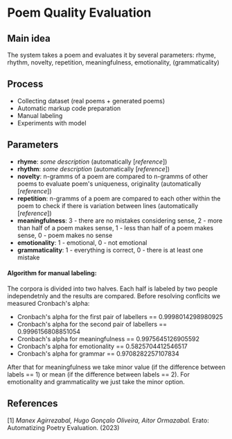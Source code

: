 # Poem Quality Evaluation
## Main idea
The system takes a poem and evaluates it by several parameters: rhyme, rhythm, novelty, repetition, meaningfulness, emotionality, (grammaticality)

## Process
+ Collecting dataset (real poems + generated poems)
+ Automatic markup code preparation
+ Manual labeling 
+ Experiments with model

## Parameters
+ **rhyme**: *some description* (automatically [*reference*])
+ **rhythm**: *some description* (automatically [*reference*])
+ **novelty**: n-gramms of a poem are compared to n-gramms of other poems to evaluate poem's uniqueness, originality (automatically [*reference*])
+ **repetition**: n-gramms of a poem are compared to each other within the poem to check if there is variation between lines (automatically [*reference*])
+ **meaningfulness**: 3 - there are no mistakes considering sense, 2 - more than half of a poem makes sense, 1 - less than half of a poem makes sense, 0 - poem makes no sense
+ **emotionality**: 1 - emotional, 0 - not emotional
+ **grammaticality**: 1 - everything is correct, 0 - there is at least one mistake
#### Algorithm for manual labeling:
The corpora is divided into two halves. Each half is labeled by two people independetnly and the results are compared. Before resolving conflcits we measured Cronbach's alpha:
- Cronbach's alpha for the first pair of labellers == 0.9998014298980925
- Cronbach's alpha for the second pair of labellers == 0.9996156808851054
- Cronbach's alpha for meaningfulness == 0.9975645126905592
- Cronbach's alpha for emotionality == 0.5825704412546517
- Cronbach's alpha for grammar == 0.9708282257107834

After that for meaningfulness we take minor value (if the difference between labels == 1) or mean (if the difference between labels == 2). For emotionality and grammaticality we just take the minor option.

## References
[1] *Manex Agirrezabal, Hugo Gonçalo Oliveira, Aitor Ormazabal.* Erato: Automatizing Poetry Evaluation. (2023)
